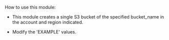 How to use this module:

- This module creates a single S3 bucket of the specified
  bucket_name in the account and region indicated.

- Modify the 'EXAMPLE' values.



